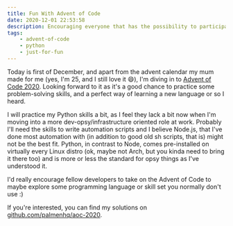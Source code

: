 ```yaml
---
title: Fun With Advent of Code
date: 2020-12-01 22:53:58
description: Encouraging everyone that has the possibility to participate in Advent of Code
tags:
    - advent-of-code
    - python
    - just-for-fun
---
```


Today is first of December, and apart from the advent calendar my mum made for me (yes, I'm 25, and I still love it 😄), I'm diving in to [Advent of Code 2020](https://adventofcode.com/2020/). Looking forward to it as it's a good chance to practice some problem-solving skills, and a perfect way of learning a new language or so I heard.
 
I will practice my Python skills a bit, as I feel they lack a bit now when I'm moving into a more dev-opsy/infrastructure oriented role at work. Probably I'll need the skills to write automation scripts and I believe Node.js, that I've done most automation with (in addition to good old sh scripts, that is) might not be the best fit. Python, in contrast to Node, comes pre-installed on virtually every Linux distro (ok, maybe not Arch, but you kinda need to bring it there too) and is more or less the standard for opsy things as I've understood it.

I'd really encourage fellow developers to take on the Advent of Code to maybe explore some programming language or skill set you normally don't use :)

If you're interested, you can find my solutions on [github.com/palmenhq/aoc-2020](https://github.com/palmenhq/aoc-2020/).
